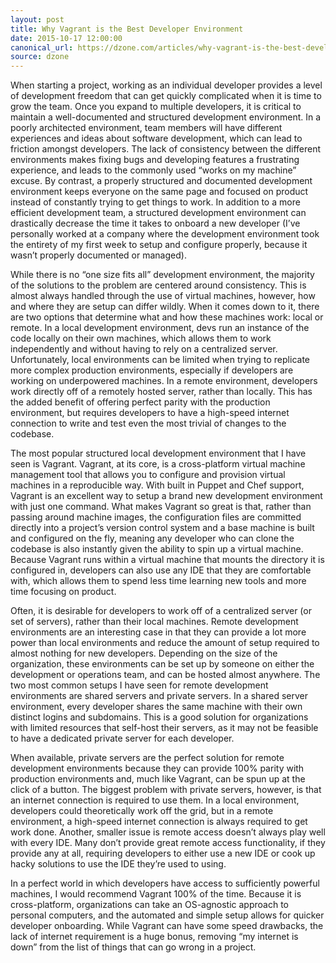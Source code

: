 ```yaml
---
layout: post
title: Why Vagrant is the Best Developer Environment
date: 2015-10-17 12:00:00
canonical_url: https://dzone.com/articles/why-vagrant-is-the-best-developer-environment
source: dzone
---
```

When starting a project, working as an individual developer provides a level of development freedom that can get quickly complicated when it is time to grow the team. Once you expand to multiple developers, it is critical to maintain a well-documented and structured development environment. In a poorly architected environment, team members will have different experiences and ideas about software development, which can lead to friction amongst developers. The lack of consistency between the different environments makes fixing bugs and developing features a frustrating experience, and leads to the commonly used “works on my machine” excuse. By contrast, a properly structured and documented development environment keeps everyone on the same page and focused on product instead of constantly trying to get things to work. In addition to a more efficient development team, a structured development environment can drastically decrease the time it takes to onboard a new developer (I’ve personally worked at a company where the development environment took the entirety of my first week to setup and configure properly, because it wasn’t properly documented or managed).

While there is no “one size fits all” development environment, the majority of the solutions to the problem are centered around consistency. This is almost always handled through the use of virtual machines, however, how and where they are setup can differ wildly. When it comes down to it, there are two options that determine what and how these machines work: local or remote. In a local development environment, devs run an instance of the code locally on their own machines, which allows them to work independently and without having to rely on a centralized server. Unfortunately, local environments can be limited when trying to replicate more complex production environments, especially if developers are working on underpowered machines. In a remote environment, developers work directly off of a remotely hosted server, rather than locally. This has the added benefit of offering perfect parity with the production environment, but requires developers to have a high-speed internet connection to write and test even the most trivial of changes to the codebase.

The most popular structured local development environment that I have seen is Vagrant. Vagrant, at its core, is a cross-platform virtual machine management tool that allows you to configure and provision virtual machines in a reproducible way. With built in Puppet and Chef support, Vagrant is an excellent way to setup a brand new development environment with just one command. What makes Vagrant so great is that, rather than passing around machine images, the configuration files are committed directly into a project’s version control system and a base machine is built and configured on the fly, meaning any developer who can clone the codebase is also instantly given the ability to spin up a virtual machine. Because Vagrant runs within a virtual machine that mounts the directory it is configured in, developers can also use any IDE that they are comfortable with, which allows them to spend less time learning new tools and more time focusing on product.

Often, it is desirable for developers to work off of a centralized server (or set of servers), rather than their local machines. Remote development environments are an interesting case in that they can provide a lot more power than local environments and reduce the amount of setup required to almost nothing for new developers. Depending on the size of the organization, these environments can be set up by someone on either the development or operations team, and can be hosted almost anywhere. The two most common setups I have seen for remote development environments are shared servers and private servers. In a shared server environment, every developer shares the same machine with their own distinct logins and subdomains. This is a good solution for organizations with limited resources that self-host their servers, as it may not be feasible to have a dedicated private server for each developer.

When available, private servers are the perfect solution for remote development environments because they can provide 100% parity with production environments and, much like Vagrant, can be spun up at the click of a button. The biggest problem with private servers, however, is that an internet connection is required to use them. In a local environment, developers could theoretically work off the grid, but in a remote environment, a high-speed internet connection is always required to get work done. Another, smaller issue is remote access doesn’t always play well with every IDE. Many don’t provide great remote access functionality, if they provide any at all, requiring developers to either use a new IDE or cook up hacky solutions to use the IDE they’re used to using.

In a perfect world in which developers have access to sufficiently powerful machines, I would recommend Vagrant 100% of the time. Because it is cross-platform, organizations can take an OS-agnostic approach to personal computers, and the automated and simple setup allows for quicker developer onboarding. While Vagrant can have some speed drawbacks, the lack of internet requirement is a huge bonus, removing “my internet is down” from the list of things that can go wrong in a project.